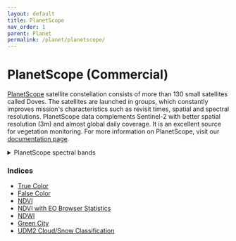 ```yaml
---
layout: default
title: PlanetScope
nav_order: 1
parent: Planet
permalink: /planet/planetscope/
---
```


# PlanetScope (Commercial)

<a href="https://www.planet.com/products/monitoring/">PlanetScope</a> satellite constellation consists of more than 130 small satellites called Doves. The satellites are launched in groups, which constantly improves mission's characteristics such as revisit times, spatial and spectral resolutions. PlanetScope data complements Sentinel-2 with better spatial resolution (3m) and almost global daily coverage. It is an excellent source for vegetation monitoring. For more information on PlanetScope, visit our <a href="https://docs.sentinel-hub.com/api/latest/#/data/PlanetScope">documentation page</a>.

<details>

<summary>PlanetScope spectral bands</summary>
 <br>
 The spectral bands of PlanetScope data are the following if you order a 4-band <a href = "https://docs.sentinel-hub.com/api/latest/data/planet/planet-scope/#productbundle-parameter">product bundle</a>:
 <br>

- *B1 - Blue, resolution 3m*
 
- *B2 - Green, resolution 3m*
 
- *B3 - Red, resolution 3m*
 
- *B4 - Near Infrared, resolution 3m*

The spectral bands of PlanetScope data are the following if you order a 8-band product bundle:

- *B1 = Coastal Blue, resolution 3m*
 
- *B2 - Blue, resolution 3m*
 
- *B3 - Green I, resolution 3m*
 
- *B4 - Green, resolution 3m*
 
- *B5 - Yellow, resolution 3m*
 
- *B6 - Red, resolution 3m*
 
- *B7 - Red Edge, resolution 3m*
 
- *B8 - Near-infrared, resolution 3m*

</details>

### Indices

 - [True Color](/planet_scope/true_color)
 - [False Color](/planet_scope/false_color)
 - [NDVI](/planet_scope/ndvi)
 - [NDVI with EO Browser Statistics](/planet_scope/ndvi_statistics)
 - [NDWI](/planet_scope/ndwi)
 - [Green City](/planet_scope/green_city)
 - [UDM2 Cloud/Snow Classification](/planet_scope/cloud_classification)
